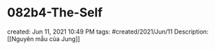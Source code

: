 # 082b4-The-Self

created: Jun 11, 2021 10:49 PM
tags: #created/2021/Jun/11
Description: [[Nguyên mẫu của Jung]]